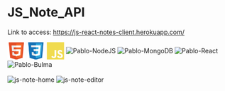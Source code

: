 # JS_Note_API
Link to access: https://js-react-notes-client.herokuapp.com/

<div style="display: inline_block">
  <img align="center" alt="Pablo-HTML" height="40" width="40" src="https://raw.githubusercontent.com/devicons/devicon/master/icons/html5/html5-original.svg">
  <img align="center" alt="Pablo-CSS" height="40" width="40" src="https://raw.githubusercontent.com/devicons/devicon/master/icons/css3/css3-original.svg">
  <img align="center" alt="Pablo-Js" height="40" width="40" src="https://raw.githubusercontent.com/devicons/devicon/master/icons/javascript/javascript-plain.svg">
  <img align="center" alt="Pablo-NodeJS" height="40" width="40" src="https://cdn.jsdelivr.net/gh/devicons/devicon/icons/nodejs/nodejs-plain-wordmark.svg">
  <img align="center" alt="Pablo-MongoDB" height="40" width="40" src="https://cdn.jsdelivr.net/gh/devicons/devicon/icons/mongodb/mongodb-original-wordmark.svg">
  <img align="center" alt="Pablo-React" height="40" width="40" src="https://cdn.jsdelivr.net/gh/devicons/devicon/icons/react/react-original-wordmark.svg">
  <img align="center" alt="Pablo-Bulma" height="40" width="40" src="https://cdn.jsdelivr.net/gh/devicons/devicon/icons/bulma/bulma-plain.svg" />
</div>
<br/>
<img src="https://i.ibb.co/vvwcqKj/js-note-home.jpg" alt="js-note-home" border="0" />
<img src="https://i.ibb.co/jh90rTM/js-note-editor.jpg" alt="js-note-editor" border="0" />


